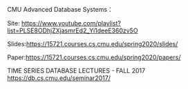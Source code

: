 
CMU Advanced Database Systems：

Site: https://www.youtube.com/playlist?list=PLSE8ODhjZXjasmrEd2_Yi1deeE360zv5O

Slides:https://15721.courses.cs.cmu.edu/spring2020/slides/

Paper:https://15721.courses.cs.cmu.edu/spring2020/papers/

TIME SERIES DATABASE LECTURES - FALL 2017
https://db.cs.cmu.edu/seminar2017/
